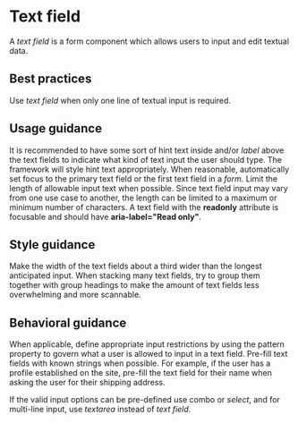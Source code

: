 # Text field 
A *text field* is a form component which allows users to input and edit textual data.

## Best practices
Use *text field* when only one line of textual input is required.

## Usage guidance
It is recommended to have some sort of hint text inside and/or *label* above the text fields to indicate what kind of text input the user should type. The framework will style hint text appropriately. When reasonable, automatically set focus to the primary text field or the first text field in a *form*. Limit the length of allowable input text when possible. Since text field input may vary from one use case to another, the length can be limited to a maximum or minimum number of characters. A text field with the **readonly** attribute is focusable and should have **aria-label="Read only"**.

## Style guidance
Make the width of the text fields about a third wider than the longest anticipated input. When stacking many text fields, try to group them together with group headings to make the amount of text fields less overwhelming and more scannable. 

## Behavioral guidance
When applicable, define appropriate input restrictions by using the pattern property to govern what a user is allowed to input in a text field. Pre-fill text fields with known strings when possible. For example, if the user has a profile established on the site, pre-fill the text field for their name when asking the user for their shipping address.

If the valid input options can be pre-defined use combo or *select*, and for multi-line input, use *textarea* instead of *text field*.